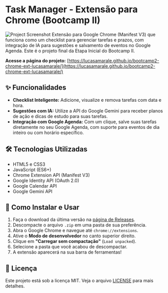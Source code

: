 # Task Manager - Extensão para Chrome (Bootcamp II)

![Project Screenshot](https://i.imgur.com/gK9q0aW.png) Extensão para Google Chrome (Manifest V3) que funciona como um checklist para gerenciar tarefas e prazos, com integração de IA para sugestões e salvamento de eventos no Google Agenda. Este é o projeto final da Etapa Inicial do Bootcamp II.

**Acesse a página do projeto:** [https://lucasamarale.github.io/bootcamp2-chrome-ext-lucasamarale/](https://lucasamarale.github.io/bootcamp2-chrome-ext-lucasamarale/)

## ✨ Funcionalidades

- **Checklist Inteligente:** Adicione, visualize e remova tarefas com data e hora.
- **Sugestões com IA:** Utilize a API do Google Gemini para receber planos de ação e dicas de estudo para suas tarefas.
- **Integração com Google Agenda:** Com um clique, salve suas tarefas diretamente no seu Google Agenda, com suporte para eventos de dia inteiro ou com horário específico.

## 🛠️ Tecnologias Utilizadas

- HTML5 e CSS3
- JavaScript (ES6+)
- Chrome Extension API (Manifest V3)
- Google Identity API (OAuth 2.0)
- Google Calendar API
- Google Gemini API

## 🚀 Como Instalar e Usar

1.  Faça o download da última versão na [página de Releases](https://github.com/lucasamarale/bootcamp2-chrome-ext-lucasamarale/releases).
2.  Descompacte o arquivo `.zip` em uma pasta de sua preferência.
3.  Abra o Google Chrome e navegue até `chrome://extensions`.
4.  Ative o **Modo de desenvolvedor** no canto superior direito.
5.  Clique em **"Carregar sem compactação"** (`Load unpacked`).
6.  Selecione a pasta que você acabou de descompactar.
7.  A extensão aparecerá na sua barra de ferramentas!

## 📝 Licença

Este projeto está sob a licença MIT. Veja o arquivo [LICENSE](LICENSE) para mais detalhes.